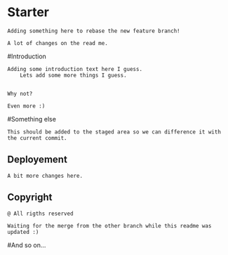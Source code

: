 # Starter

	Adding something here to rebase the new feature branch!
	
	A lot of changes on the read me.
	


#Introduction

	Adding some introduction text here I guess.
		Lets add some more things I guess. 
	
	
	Why not?
	
	Even more :)
	
	


#Something else

	This should be added to the staged area so we can difference it with the current commit.

## Deployement

	A bit more changes here.

## Copyright 

	@ All rigths reserved
	
	Waiting for the merge from the other branch while this readme was updated :)
	

#And so on...